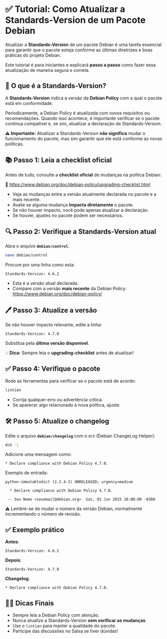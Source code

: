 
# ✅ Tutorial: Como Atualizar a Standards-Version de um Pacote Debian

Atualizar a **Standards-Version** de um pacote Debian é uma tarefa essencial para garantir que o pacote esteja conforme as últimas diretrizes e boas práticas do projeto Debian.

Este tutorial é para iniciantes e explicará **passo a passo** como fazer essa atualização de maneira segura e correta.

## 📝 O que é a Standards-Version?

A **Standards-Version** indica a versão da **Debian Policy** com a qual o pacote está em conformidade. 

Periodicamente, a Debian Policy é atualizada com novos requisitos ou recomendações. Quando isso acontece, é importante verificar se o pacote continua compatível e, se sim, atualizar a declaração de Standards-Version.

**⚠️ Importante:** Atualizar a Standards-Version **não significa** mudar o funcionamento do pacote, mas sim garantir que ele está conforme as novas políticas.

## 📚 Passo 1: Leia a checklist oficial

Antes de tudo, consulte a **checklist oficial** de mudanças na política Debian:

🔗 https://www.debian.org/doc/debian-policy/upgrading-checklist.html

- Veja as mudanças entre a versão atualmente declarada no pacote e a mais recente.
- Avalie se alguma mudança **impacta diretamente** o pacote.
- Se não houver impacto, você pode apenas atualizar a declaração.
- Se houver, ajustes no pacote podem ser necessários.


## 🔍 Passo 2: Verifique a Standards-Version atual

Abra o arquivo **`debian/control`**:

```bash
nano debian/control
```

Procure por uma linha como esta:

```plain
Standards-Version: 4.6.2
```

- Esta é a versão atual declarada.
- Compare com a versão **mais recente** da Debian Policy: https://www.debian.org/doc/debian-policy/


## 🖊️ Passo 3: Atualize a versão

Se não houver impacto relevante, edite a linha:

```plain
Standards-Version: 4.7.0
```

Substitua pela **última versão disponível**.

💡 **Dica:** Sempre leia o **upgrading-checklist** antes de atualizar!


## ✅ Passo 4: Verifique o pacote

Rode as ferramentas para verificar se o pacote está de acordo:

```bash
lintian
```

- Corrija qualquer erro ou advertência crítica.
- Se aparecer algo relacionado à nova política, ajuste.


## 🛠️ Passo 5: Atualize o changelog

Edite o arquivo **`debian/changelog`** com o `dch` (Debian ChangeLog Helper):

```bash
dch -i
```

Adicione uma mensagem como:

```plain
* Declare compliance with Debian Policy 4.7.0.
```

Exemplo de entrada:

```plain
python-immutabledict (2.2.4-2) UNRELEASED; urgency=medium

  * Declare compliance with Debian Policy 4.7.0.

 -- Seu Nome <seuemail@debian.org>  Sat, 01 Jun 2025 10:00:00 -0300
```

⚠️ Lembre-se de mudar o número da versão Debian, normalmente incrementando o número de revisão.

## ✅ Exemplo prático

**Antes**:

```plain
Standards-Version: 4.6.2
```

**Depois**:

```plain
Standards-Version: 4.7.0
```

**Changelog**:

```plain
* Declare compliance with Debian Policy 4.7.0.
```

## 🧑‍💻 Dicas Finais

- Sempre leia a Debian Policy com atenção.
- Nunca atualize a Standards-Version **sem verificar as mudanças**.
- Use o `lintian` para manter a qualidade do pacote.
- Participe das discussões no Salsa se tiver dúvidas!
